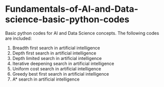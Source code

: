 # Fundamentals-of-AI-and-Data-science-basic-python-codes
Basic python codes for AI and Data Science concepts.
The following codes are included:
1. Breadth first search in artificial intelligence
2. Depth first search in artificial intelligence
3. Depth limited search in artificial intelligence
4. Iterative deepening search in artificial intelligence
5. Uniform cost search in artificial intelligence
6. Greedy best first search in artificial intelligence
7. A* search in artificial intelligence
